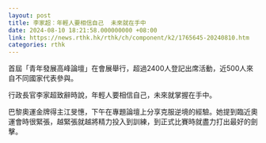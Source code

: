 ```yaml
---
layout: post
title: 李家超︰年輕人要相信自己  未來就在手中
date: 2024-08-10 18:21:58.000000000 +08:00
link: https://news.rthk.hk/rthk/ch/component/k2/1765645-20240810.htm
categories: rthk
---
```


首屆「青年發展高峰論壇」在會展舉行，超過2400人登記出席活動，近500人來自不同國家代表參與。

行政長官李家超致辭時說，年輕人要相信自己，未來就掌握在手中。

巴黎奧運金牌得主江旻憓，下午在專題論壇上分享克服逆境的經驗。她提到臨近奧運會時很緊張，越緊張就越將精力投入到訓練，到正式比賽時就盡力打出最好的劍擊。
